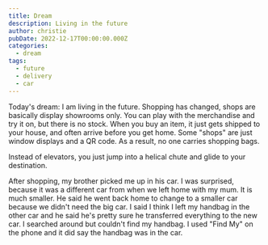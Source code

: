 ```yaml
---
title: Dream
description: Living in the future
author: christie
pubDate: 2022-12-17T00:00:00.000Z
categories:
  - dream
tags:
  - future
  - delivery
  - car
---
```


Today's dream: I am living in the future. Shopping has changed, shops are basically display showrooms only. You can play with the merchandise and try it on, but there is no stock. When you buy an item, it just gets shipped to your house, and often arrive before you get home. Some "shops" are just window displays and a QR code. As a result, no one carries shopping bags.

Instead of elevators, you just jump into a helical chute and glide to your destination.

After shopping, my brother picked me up in his car. I was surprised, because it was a different car from when we left home with my mum. It is much smaller. He said he went back home to change to a smaller car because we didn't need the big car. I said I think I left my handbag in the other car and he said he's pretty sure he transferred everything to the new car. I searched around but couldn't find my handbag. I used "Find My" on the phone and it did say the handbag was in the car.

